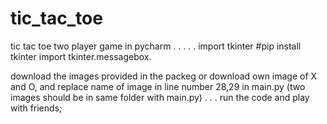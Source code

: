 # tic_tac_toe
tic tac toe two player game in pycharm
.
.
.
.
.
import tkinter #pip install tkinter
import tkinter.messagebox.

download the images provided in the packeg or download own image of X and O,
and replace name of image in line number 28,29 in main.py
(two images should be in same folder with main.py)
.
.
.
run the code and play with friends;
